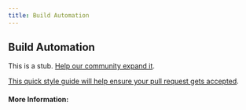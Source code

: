 ```yaml
---
title: Build Automation
---
```


## Build Automation

This is a stub. [Help our community expand it](https://github.com/freecodecamp/guides/tree/master/src/pages/articles/tools/build-automation/index.md).

[This quick style guide will help ensure your pull request gets accepted](https://github.com/freeCodeCamp/guides/blob/master/README.md).

<!-- The article goes here, in GitHub-flavored Markdown. Feel free to add YouTube videos, images, and CodePen/JSBin embeds  -->

#### More Information:
<!-- Please add any articles you think might be helpful to read before writing the article -->


